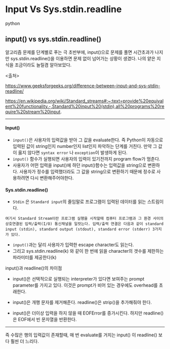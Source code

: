 # Input Vs Sys.stdin.readline

python

## input() vs sys.stdin.readline()

알고리즘 문제를 단계별로 푸는 극 초반부에, input()으로 문제를 풀면 시간초과가 나지만 sys.stdin.readline()을 이용하면 문제 없이 넘어가는 상황이 생겼다. 나의 얕은 지식을 조금이라도 늘릴겸 알아보았다.

<출처>

https://www.geeksforgeeks.org/difference-between-input-and-sys-stdin-readline/

https://en.wikipedia.org/wiki/Standard_streams#:~:text=provide%20equivalent%20functionality.-,Standard%20input%20(stdin),all%20programs%20require%20stream%20input.



---

#### Input()

- `input()`은 사용자의 입력값을 받아 그 값을 evaluate한다. 즉 Python이 자동으로 입력된 값이 string인지 number인지 list인지 파악하는 단계를 거친다. 만약 그 값이 옳지 않다면 `syntax error` 나 `exception`이 발생하게 된다.
- `input()` 함수가 실행되면 사용자의 입력이 있기전까지 program flow가 멈춘다.
- 사용자가 어떤 입력을 input()에 하던 input()함수는 입력값을 string으로 변환하다. 사용자가 정수를 입력했더라도 그 값을 string으로 변환하기 때문에 정수로 사용하려면 다시 변환해주어야한다.

#### Sys.stdin.readline()

- `Stdin` 은 `Standard input`의 줄임말로 프로그램이 입력된 데이터를 읽는 스트림이다.

```
여기서 Standard Stream이란 프로그램 실행을 시작할때 컴퓨터 프로그램과 그 환경 사이의 상호연결된 입력/출력(I/O) 통신채널을 일컷는다. 입력/출력 연결은 다음과 같이 standard input (stdin), standard output (stdout), standard error (stderr) 3가지가 있다.
```

- `input()`과는 달리 사용자가 입력한 escape character도 읽는다.
- 그리고 sys.stdin.readline(k) 와 같이 한 번에 읽을 character의 갯수를 제한하는 파라미터를 제공한다(k)

input()과 readline()의 차이점

- input()은 선택적으로 실행되는 interpreter가 있다면 보여주는 prompt parameter를 가지고 있다. 이것은 prompt가 비어 있는 경우에도 overhead를 초래한다.

- input()은 개행 문자를 제거해준다. readline()은 strip()을 추가해줘야 한다.

- input()은 더이상 입력을 하지 않을 때 EOFError를 증가시킨다.
  하지만 readline()은 EOF에서 빈 문자열을 반환한다.

---

즉 수많은 행의 입력값이 존재할때, 매 번 evaluate를 거치는 input() 이 readline() 보다 훨씬 더 느리다.